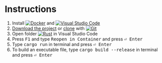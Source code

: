 # Instructions

1. Install [![Docker](https://img.shields.io/badge/docker-%230db7ed.svg?logo=docker&logoColor=white)](https://docs.docker.com/get-docker/ "Download Docker") and [![Visual Studio Code](https://img.shields.io/badge/Visual%20Studio%20Code-0078d7.svg?logo=visual-studio-code&logoColor=white)](https://code.visualstudio.com/download "Download Visual Studio Code")
2. [Download the project](https://github.com/bilguun-zorigt/mongolbank-rate-scraper-in-different-programming-languages/archive/refs/heads/main.zip) or [clone](https://github.com/bilguun-zorigt/mongolbank-rate-scraper-in-different-programming-languages.git) with [![Git](https://img.shields.io/badge/git-%23F05033.svg?logo=git&logoColor=white)](https://git-scm.com/downloads "Download Git")
3. Open folder [![Rust](https://img.shields.io/badge/rust-%23000000.svg?logo=rust&logoColor=white)](https://go.dev/dl/ "Download Go") in Visual Studio Code
4. Press <kbd>F1</kbd> and type <kbd>Reopen in Container</kbd> and press <kbd>⏎ Enter</kbd>
5. Type <kbd>cargo run</kbd> in terminal and press <kbd>⏎ Enter</kbd>
6. To build an executable file, type <kbd>cargo build --release</kbd> in terminal and press <kbd>⏎ Enter</kbd>

<!-- https://github.com/Ileriayo/markdown-badges -->